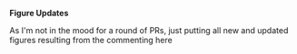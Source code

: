 **Figure Updates**

As I'm not in the mood for a round of PRs, just putting all new and updated figures resulting from the commenting here
